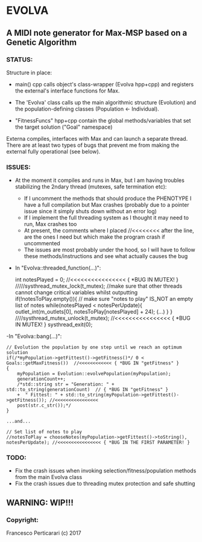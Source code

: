 EVOLVA
============

## A MIDI note generator for Max-MSP based on a Genetic Algorithm

### STATUS:

Structure in place: 
 - main() cpp calls object's class-wrapper (Evolva hpp+cpp) and registers the external's interface functions for Max.

 - The 'Evolva' class calls up the main algorithmic structure (Evolution) and the population-defining classes (Population <- Individual). 
 - "FitnessFuncs" hpp+cpp contain the global methods/variables that set the target solution ("Goal" namespace)

Externa compiles, interfaces with Max and can launch a separate thread. There are at least two types of bugs that prevent me from making the external fully operational (see below). 

### ISSUES: 

- At the moment it compiles and runs in Max, but I am having troubles stabilizing the 2ndary thread (mutexes, safe termination etc):
    * If I uncomment the methods that should produce the PHENOTYPE I have a full compilation but Max crashes (probably due to a pointer issue since it simply shuts down without an error log)
    * If I implement the full threading system as I thought it may need to run, Max crashes too
    * At present, the comments where I placed //<<<<<<<< after the line, are the ones I need but which make the program crash if uncommented
    * The issues are most probably under the hood, so I will have to follow these methods/instructions and see what actually causes the bug

- In "Evolva::threaded_function(...)":

    int notesPlayed = 0;
    //<<<<<<<<<<<<<<<< { *BUG IN MUTEX! }
    /////systhread_mutex_lock(t_mutex); //make sure that other threads cannot change critical variables whilst outputting
    if(!notesToPlay.empty()){ // make sure "notes to play" IS_NOT an empty list of notes
        while(notesPlayed < notesPerUpdate){
            outlet_int(m_outlets[0], notesToPlay[notesPlayed] + 24);
            (...)
        }
    }
    ////systhread_mutex_unlock(t_mutex);  //<<<<<<<<<<<<<<<< { *BUG IN MUTEX! }
    systhread_exit(0);

-In "Evolva::bang(...)":

    // Evolution the population by one step until we reach an optimum solution
    if(/*myPopulation->getFittest()->getFitness()*/ 0 < Goals::getMaxFitness())  //<<<<<<<<<<<< { *BUG IN "getFitness" }
    {
        myPopulation = Evolution::evolvePopulation(myPopulation);
        generationCount++;
        /*std::string str = "Generation: " + std::to_string(generationCount)  // { *BUG IN "getFitness" }
        +  " Fittest: " + std::to_string(myPopulation->getFittest()->getFitness()); //<<<<<<<<<<<<<<<<
        post(str.c_str());*/
    }

    ...and...

    // Set list of notes to play
    //notesToPlay = chooseNotes(myPopulation->getFittest()->toString(), notesPerUpdate); //<<<<<<<<<<<<<<<< { *BUG IN THE FIRST PARAMETER! }


### TODO:

 - Fix the crash issues when invoking selection/fitness/population methods from the main Evolva class
 - Fix the crash issues due to threading mutex protection and safe shutting


## WARNING: WIP!!!


### Copyright:

Francesco Perticarari (c) 2017
